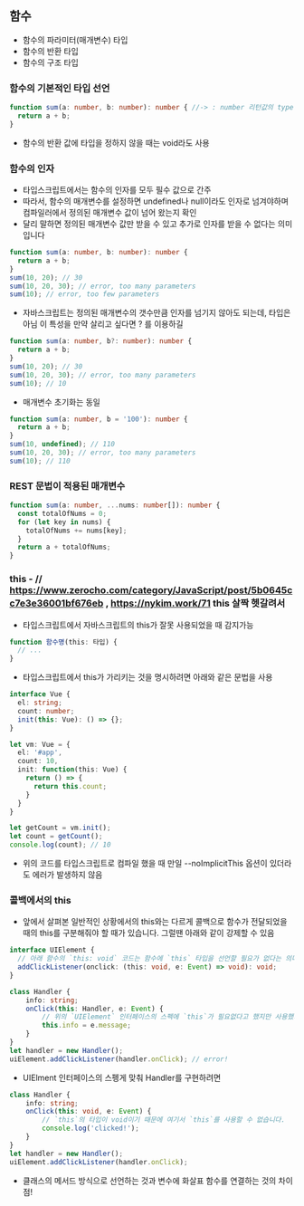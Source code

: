 ## 함수
 - 함수의 파라미터(매개변수)  타입
 - 함수의 반환 타입
 - 함수의 구조 타입
### 함수의 기본적인 타입 선언
````ts
function sum(a: number, b: number): number { //-> : number 리턴값의 type
  return a + b;
}
````
 - 함수의 반환 값에 타입을 정하지 않을 때는 void라도 사용

### 함수의 인자
 - 타입스크립트에서는 함수의 인자를 모두 필수 값으로 간주
 - 따라서, 함수의 매개변수를 설정하면 undefined나 null이라도 인자로 넘겨야하며 컴파일러에서 정의된 매개변수 값이 넘어 왔는지 확인
 - 달리 말하면 정의된 매개변수 값만 받을 수 있고 추가로 인자를 받을 수 없다는 의미입니다
````ts
function sum(a: number, b: number): number {
  return a + b;
}
sum(10, 20); // 30
sum(10, 20, 30); // error, too many parameters
sum(10); // error, too few parameters
````
 - 자바스크립트는 정의된 매개변수의 갯수만큼 인자를 넘기지 않아도 되는데, 타입은 아님 이 특성을 만약 살리고 싶다면 ? 를 이용하길
````ts
function sum(a: number, b?: number): number {
  return a + b;
}
sum(10, 20); // 30
sum(10, 20, 30); // error, too many parameters
sum(10); // 10
````
 - 매개변수 초기화는 동일
````ts
function sum(a: number, b = '100'): number {
  return a + b;
}
sum(10, undefined); // 110
sum(10, 20, 30); // error, too many parameters
sum(10); // 110
````

### REST 문법이 적용된 매개변수
````ts
function sum(a: number, ...nums: number[]): number {
  const totalOfNums = 0;
  for (let key in nums) {
    totalOfNums += nums[key];
  }
  return a + totalOfNums;
}
````
### this - // https://www.zerocho.com/category/JavaScript/post/5b0645cc7e3e36001bf676eb  , https://nykim.work/71 this 살짝 헷갈려서
 - 타입스크립트에서 자바스크립트의 this가 잘못 사용되었을 때 감지가능
````ts
function 함수명(this: 타입) {
  // ...
}
````
 - 타입스크립트에서 this가 가리키는 것을 명시하려면 아래와 같은 문법을 사용
````ts
interface Vue {
  el: string;
  count: number;
  init(this: Vue): () => {};
}

let vm: Vue = {
  el: '#app',
  count: 10,
  init: function(this: Vue) {
    return () => {
      return this.count;
    }
  }
}

let getCount = vm.init();
let count = getCount();
console.log(count); // 10
````
 - 위의 코드를 타입스크립트로 컴파일 했을 때 만일 --noImplicitThis 옵션이 있더라도 에러가 발생하지 않음


### 콜백에서의 this
 - 앞에서 살펴본 일반적인 상황에서의 this와는 다르게 콜백으로 함수가 전달되었을 때의 this를 구분해줘야 할 때가 있습니다. 그럴땐 아래와 같이 강제할 수 있음
````ts
interface UIElement {
  // 아래 함수의 `this: void` 코드는 함수에 `this` 타입을 선언할 필요가 없다는 의미입니다.
  addClickListener(onclick: (this: void, e: Event) => void): void;
}

class Handler {
    info: string;
    onClick(this: Handler, e: Event) {
        // 위의 `UIElement` 인터페이스의 스펙에 `this`가 필요없다고 했지만 사용했기 때문에 에러가 발생합니다.
        this.info = e.message;
    }
}
let handler = new Handler();
uiElement.addClickListener(handler.onClick); // error!
````
 - UIElment 인터페이스의 스펭게 맞춰 Handler를 구현하려면
````ts
class Handler {
    info: string;
    onClick(this: void, e: Event) {
        // `this`의 타입이 void이기 때문에 여기서 `this`를 사용할 수 없습니다.
        console.log('clicked!');
    }
}
let handler = new Handler();
uiElement.addClickListener(handler.onClick);
````

 - 클래스의 메서드 방식으로 선언하는 것과 변수에 화살표 함수를 연결하는 것의 차이점!




























